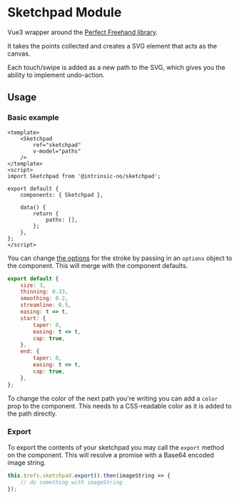 # Sketchpad Module

Vue3 wrapper around the [Perfect Freehand library](https://github.com/steveruizok/perfect-freehand).

It takes the points collected and creates a SVG element that acts as the canvas.

Each touch/swipe is added as a new path to the SVG, which gives you the ability to implement undo-action.

## Usage

### Basic example

```vue
<template>
    <Sketchpad
        ref="sketchpad"
        v-model="paths"
    />
</template>
<script>
import Sketchpad from '@intrinsic-no/sketchpad';

export default {
    components: { Sketchpad },

    data() {
        return {
            paths: [],
        };
    },
};
</script>
```

You can change [the options](https://github.com/steveruizok/perfect-freehand#options) for the stroke by passing in
an `options` object to the component. This will merge with the component defaults.

```js
export default {
    size: 3,
    thinning: 0.33,
    smoothing: 0.2,
    streamline: 0.5,
    easing: t => t,
    start: {
        taper: 0,
        easing: t => t,
        cap: true,
    },
    end: {
        taper: 0,
        easing: t => t,
        cap: true,
    },
};
```

To change the color of the next path you're writing you can add a `color` prop to the component. This needs to a
CSS-readable color as it is added to the path directly.

### Export

To export the contents of your sketchpad you may call the `export` method on the component. This will resolve a promise
with a Base64 encoded image string.

```js
this.$refs.sketchpad.export().then(imageString => {
    // do something with imageString
});
```
